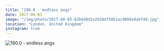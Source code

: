 ```yaml
---
title: "190.0 - endless angs"
date: 2017-08-03
image: "/img/photo/2017-08-03-82b6d8d2a2b58df50b1ac9866e8abfd8.jpg"
location: "London, United Kingdom"
instagram: true
---
```


![190.0 - endless angs](/img/photo/2017-08-03-82b6d8d2a2b58df50b1ac9866e8abfd8.jpg)
